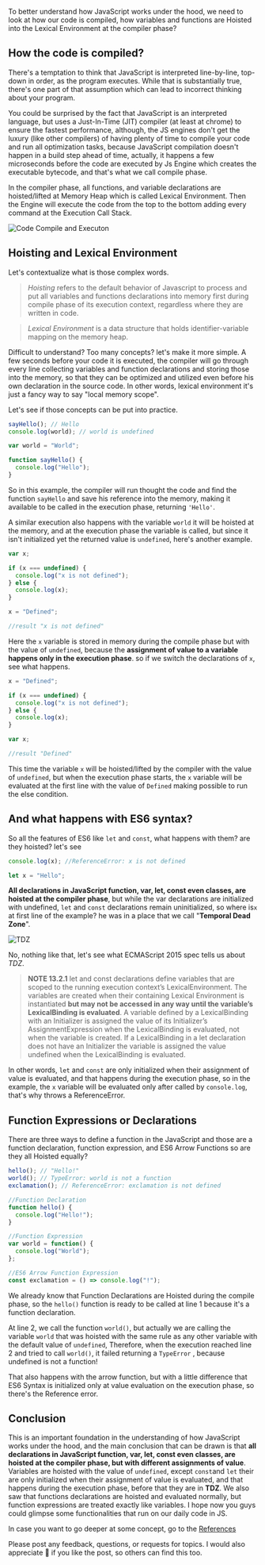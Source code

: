 To better understand how JavaScript works under the hood, we need to look at how our code is compiled, how variables and functions are Hoisted into the Lexical Environment at the compiler phase?

## How the code is compiled?

There's a temptation to think that JavaScript is interpreted line-by-line, top-down in order, as the program executes. While that is substantially true, there's one part of that assumption which can lead to incorrect thinking about your program.

You could be surprised by the fact that JavaScript is an interpreted language, but uses a Just-In-Time (JIT) compiler (at least at chrome) to ensure the fastest performance, although, the JS engines don't get the luxury (like other compilers) of having plenty of time to compile your code and run all optimization tasks, because JavaScript compilation doesn't happen in a build step ahead of time, actually, it happens a few microseconds before the code are executed by Js Engine which creates the executable bytecode, and that's what we call compile phase.

In the compiler phase, all functions, and variable declarations are hoisted/lifted at Memory Heap which is called Lexical Environment. Then the Engine will execute the code from the top to the bottom adding every command at the Execution Call Stack.

![Code Compile and Executon](https://thepracticaldev.s3.amazonaws.com/i/rlfc71uocpudolg0ny8l.png)

## Hoisting and Lexical Environment

Let's contextualize what is those complex words.

> _Hoisting_ refers to the default behavior of Javascript to process and put all variables and functions declarations into memory first during compile phase of its execution context, regardless where they are written in code.

> _Lexical Environment_ is a data structure that holds identifier-variable mapping on the memory heap.

Difficult to understand? Too many concepts? let's make it more simple. A few seconds before your code it is executed, the compiler will go through every line collecting variables and function declarations and storing those into the memory, so that they can be optimized and utilized even before his own declaration in the source code. In other words, lexical environment it's just a fancy way to say "local memory scope".

Let's see if those concepts can be put into practice.

```javascript
sayHello(); // Hello
console.log(world); // world is undefined

var world = "World";

function sayHello() {
  console.log("Hello");
}
```

So in this example, the compiler will run thought the code and find the function `sayHello` and save his reference into the memory, making it available to be called in the execution phase, returning `'Hello'`.

A similar execution also happens with the variable `world` it will be hoisted at the memory, and at the execution phase the variable is called, but since it isn't initialized yet the returned value is `undefined`, here's another example.

```javascript
var x;

if (x === undefined) {
  console.log("x is not defined");
} else {
  console.log(x);
}

x = "Defined";

//result "x is not defined"
```

Here the `x` variable is stored in memory during the compile phase but with the value of `undefined`, because the **assignment of value to a variable happens only in the execution phase**. so if we switch the declarations of `x`, see what happens.

```javascript
x = "Defined";

if (x === undefined) {
  console.log("x is not defined");
} else {
  console.log(x);
}

var x;

//result "Defined"
```

This time the variable `x` will be hoisted/lifted by the compiler with the value of `undefined`, but when the execution phase starts, the `x` variable will be evaluated at the first line with the value of `Defined` making possible to run the else condition.

## And what happens with ES6 syntax?

So all the features of ES6 like `let` and `const`, what happens with them? are they hoisted? let's see

```javascript
console.log(x); //ReferenceError: x is not defined

let x = "Hello";
```

**All declarations in JavaScript function, var, let, const even classes, are hoisted at the compiler phase**, but while the var declarations are initialized with undefined, `let` and `const` declarations remain uninitialized, so where is`x` at first line of the example? he was in a place that we call "**Temporal Dead Zone**".

![TDZ](https://media1.giphy.com/media/vwT1bQ8zojmWQFx297/giphy.gif?cid=790b76116e2deb8ea24a2671b46cc66742667737a619f163&rid=giphy.gif)

No, nothing like that, let's see what ECMAScript 2015 spec tells us about _TDZ_.

> **NOTE 13.2.1** let and const declarations define variables that are scoped to the running execution context’s LexicalEnvironment. The variables are created when their containing Lexical Environment is instantiated **but may not be accessed in any way until the variable’s LexicalBinding is evaluated**. A variable defined by a LexicalBinding with an Initializer is assigned the value of its Initializer’s AssignmentExpression when the LexicalBinding is evaluated, not when the variable is created. If a LexicalBinding in a let declaration does not have an Initializer the variable is assigned the value undefined when the LexicalBinding is evaluated.

In other words, `let` and `const` are only initialized when their assignment of value is evaluated, and that happens during the execution phase, so in the example, the `x` variable will be evaluated only after called by `console.log`, that's why throws a ReferenceError.

## Function Expressions or Declarations

There are three ways to define a function in the JavaScript and those are a function declaration, function expression, and ES6 Arrow Functions so are they all Hoisted equally?

```javascript
hello(); // "Hello!"
world(); // TypeError: world is not a function
exclamation(); // ReferenceError: exclamation is not defined

//Function Declaration
function hello() {
  console.log("Hello!");
}

//Function Expression
var world = function() {
  console.log("World");
};

//ES6 Arrow Function Expression
const exclamation = () => console.log("!");
```

We already know that Function Declarations are Hoisted during the compile phase, so the `hello()` function is ready to be called at line 1 because it's a function declaration.

At line 2, we call the function `world()`, but actually we are calling the variable `world` that was hoisted with the same rule as any other variable with the default value of `undefined`, Therefore, when the execution reached line 2 and tried to call `world()`, it failed returning a `TypeError` , because undefined is not a function!

That also happens with the arrow function, but with a little difference that ES6 Syntax is initialized only at value evaluation on the execution phase, so there's the Reference error.

## Conclusion

This is an important foundation in the understanding of how JavaScript works under the hood, and the main conclusion that can be drawn is that **all declarations in JavaScript function, var, let, const even classes, are hoisted at the compiler phase, but with different assignments of value**. Variables are hoisted with the value of `undefined`, except `const`and `let` their are only initialized when their assignment of value is evaluated, and that happens during the execution phase, before that they are in **TDZ**. We also saw that functions declarations are hoisted and evaluated normally, but function expressions are treated exactly like variables. I hope now you guys could glimpse some functionalities that run on our daily code in JS.

In case you want to go deeper at some concept, go to the [References](https://github.com/ScottiBR/my-articles/blob/master/JavaScript/LexicalEnvironment/References.md)

Please post any feedback, questions, or requests for topics. I would also appreciate 👏 if you like the post, so others can find this too.
